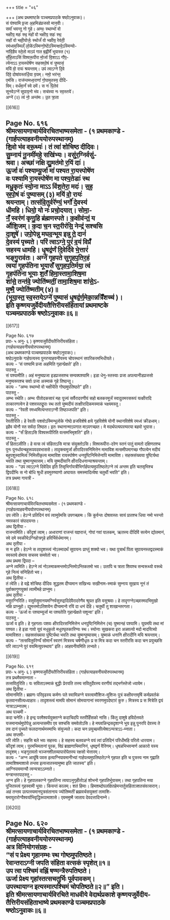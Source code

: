 +++
title = "०६"

+++
(अथ प्रथमाष्टके पञ्चमप्रपाठके षष्ठोऽनुवाकः)।  
सं प॑श्यामि प्र॒जा अ॒हमिड॑प्रजसो मान॒वीः।  
सर्वा॑ भवन्तु नो गृ॒हे। अम्भः॒ स्थाम्भो॑ वो  
भक्षीय॒ महः॑ स्थ॒ महो॑ वो भक्षीय॒ सहः॑ स्थ॒  
सहो॑ वो भक्षी॒योर्जः॒ स्थोर्जं॑ वो भक्षीय॒ रेव॑ती॒  
रम॑ध्वम॒स्मिल्ँ लो॒के॑ऽस्मिन्गो॒ष्ठे॑ऽस्मिन्क्षये॒ऽस्मिन्यो-  
ना॑वि॒हैव स्ते॒तो माऽप॑ गात ब॒ह्वीर्मे॑ भूयास्त (१)  
सँ॒हि॒ताऽसि॑ विश्वरू॒पीरा मो॒र्जा वि॒शाऽऽ गौ॑प॒-  
त्येनाऽऽ रा॒यस्पोषे॑ण सहस्रपो॒षं वः॑ पुष्यासं॒  
मयि॑ वो॒ रायः॑ श्रयन्ताम्। उप॑ त्वाऽग्ने दि॒वे  
दि॑वे॒ दोषा॑वस्तर्धि॒या व॒यम्। नमो॒ भर॑न्त॒  
एम॑सि। राज॑न्तमध्व॒राणां॑ गो॒पामृ॒तस्य॒ दीदि॑-  
विम्। वर्ध॑मा॒नँ स्वे दमे॑। स नः॑ पि॒तेव॑  
सूनवेऽग्ने॑ सूपाय॒नो भ॑व। सच॑स्वा नः स्व॒स्तये॑।  
अग्ने॑ (२) त्वं नो॒ अन्त॑मः। उ॒त त्रा॒ता

[[616]]

Page No. ६१६  
श्रीमत्सायणाचार्यविरचितभाष्यसमेता - (१ प्रथमकाण्डे -  
(गार्हपत्याहवनीययोरुपस्थानम्)  
शि॒वो भ॑व वरू॒थ्यः॑। तं त्वा॑ शोचिष्ठ दीदिवः।  
सु॒म्नाय॑ नू॒नमी॑महे॒ सखि॑भ्यः। वसु॑र॒ग्निर्वसु॑-  
श्रवा। अच्छा॑ नक्षि द्यु॒मत॑मो र॒यिं दाः॑।  
ऊ॒र्जा वः॑ पश्याम्यू॒र्जा मा॑ पश्यत रा॒यस्पोषे॑ण  
वः पश्यामि रा॒यस्पोषे॑ण मा पश्य॒तेडाः॑ स्थ  
मधु॒कृतः॑ स्यो॒ना माऽऽ वि॑श॒तेरा॒ मदः॑। स॒ह॒  
स्र॒पो॒षं वः॑ पुष्यासम् (३) मयि॑ वो॒ रायः॑  
श्रयन्ताम्। तत्स॑वि॒तुर्वरे॑ण्यं॒ भर्गो॑ दे॒वस्य॑  
धीमहि। धियो॒ यो नः॑ प्रचो॒दयात्। सोमा॒-  
नँ॒ स्वर॑णं कृणु॒हि ब्र॑ह्मणस्पते। क॒क्षीव॑न्तं॒ य  
औ॑शि॒जम्। क॒दा च॒न स्त॒रीर॑सि॒ नेन्द्र॑ सश्चसि  
दा॒शुषे॑। उपो॒पेन्नु मघव॒न्भूय इन्नु ते॒ दानं॑  
दे॒वस्य॑ पृच्यते। परि॑ त्वाऽग्ने॒ पुरं॑ व॒यं विप्रँ॑  
सहस्य धामहि। धृ॒षद्व॑र्णं दि॒वेदि॑वे भे॒त्तारं॑  
भङ्गु॒राव॑तः। अग्ने॑ गृहपते सुगृहप॒तिर॒हं  
त्वया॑ गृ॒हप॑तिना भूयासँ सुगृहप॒तिर्मया॒ त्वं  
गृ॒हप॑तिना भूयाः श॒तँ हिमा॒स्तामा॒शिष॒मा  
शा॑से॒ तन्त॑वे॒ ज्योति॑ष्मतीं॒ तामा॒शिष॒मा शा॑से॒ऽ-  
मुष्मै॒ ज्योति॑ष्मतीम् (४)॥  
(भूया॒स्त॒ स्व॒स्तयेऽग्ने॑ पुष्यासं धृ॒षद्व॑र्ण॒मेका॒न्नत्रिँशच्च॑ )।  
इति कृष्णयजुर्वेदीयतैत्तिरीयसंहितायां प्रथमाष्टके  
पञ्चमप्रपाठके षष्ठोऽनुवाकः॥६॥
-------

[[617]]

Page No. ६१७  
प्रपा॰ ५ अनु॰ ६ ) कृष्णयजुर्वेदीयतैत्तिरीयसंहिता।  
(गार्हपत्याहवनीययोरुपस्थानम्)  
(अथ प्रथमकाण्डे पञ्चमप्रपाठके षष्ठोऽनुवाकः)।  
षष्ठेऽनुवाके गार्हपत्यस्य पुनरप्याहवनीयस्य चोपस्थानं सपरिकरमभिधीयते।  
कल्पः - ‘सं पश्यामि प्रजा अहमिति गृहान्प्रेक्षते’ इति।  
पाठस्तु -  
सं पश्यामीति। अहं मनुष्यप्रजा इडप्रजसश्च सम्यक्पश्यामि। इडा धेनु-स्तस्याः प्रजा अपत्यानीडप्रजसो मनुष्यरूपश्च सर्वाः प्रजा अस्माकं गृहे तिष्ठन्तु।  
कल्पः - “अम्भः स्थाम्भो वो भक्षीयेति गोष्ठमुपतिष्ठते” इति।  
पाठस्तु -  
अम्भः स्थेति। अम्भः पीतोदकसारं महः पूज्यं सर्वैरादरणीयं सहो बलकरमूर्जं स्वादुतमरसरूपं यत्क्षीरादि तत्कारणत्वेन हे पशवस्तद्रूपाः स्थ ततो युष्मदीयं तत्क्षीरादिकमस्माकं भक्ष्यमस्तु।  
कल्पः - “रेवती रमध्वमित्यन्तराऽग्नी तिष्ठञ्जपति” इति।  
पाठस्तु -  
रेवतीरिति। हे रेवतीः पशवोऽस्मिन्भूलोके गोष्ठे व्रजविशेषे क्षये गृहविशेषे योनौ स्थानविशेषे रमध्वं क्रीडध्वम्। इहैव योनौ स्त सर्वदा तिष्ठत। इतः स्थानान्माऽपगात माऽपगच्छत। मे मदर्थपत्यपरम्परया बहवो भूयास।  
कल्पः - “सँ हिताऽसि विश्वरूपीरिति वत्समभिमृशति” इति।  
पाठस्तु -  
सँ हिताऽसीति। हे वत्स त्वं संहिताऽसि मात्रा संयुक्तोऽसि। विश्वरूपीरा-दरेण स्तनं पातुं वामतो दक्षिणतश्च पुनः पुनर्धावन्बहुरूपवदवभाससे। तादृक्त्वमूर्जा क्षीरादिरसनिमित्तेन मामाविश मत्समीपमागच्छ गौपत्येन मदीयं बहुपशुस्वामित्वं निमित्तीकृत्य मामाविश रायस्पोषेण धनपुष्टिनिमित्तेनापि मामाविश। सहस्रसंख्यया पुष्टिर्यथा भवति तथा युष्मान्पुष्यासम्। मयि युष्मदीयानि क्षीरादिधनान्याश्रयन्ताम्।  
कल्पः - “उप त्वाऽऽग्ने दिवेदिव इति तिसृभिर्गायत्रीभिर्गार्हपत्यमुपतिष्ठतेऽग्ने त्वं अन्तम इति चतसृभिश्च द्विपदीभिः स नो बोधि श्रुधी हवमुरुष्याणो अघायतः समस्मादित्येषा चतुर्थी भवति” इति।  
तत्र प्रथमा गायत्री -

[[618]]

Page No. ६१८  
श्रीमत्सायणाचार्यविरचितभाष्यसमेता - (१ प्रथमकाण्डे -  
(गार्हपत्याहवनीययोरुपस्थानम्)  
उप त्वेति। हेऽग्ने प्रतिदिनं वयं त्वामुपेमसि उपगच्छामः। किं कुर्वन्तः दोषावस्तः सायं प्रातश्च धिया नमो भरन्तो नमस्कारं संपादयन्तः।  
अथ द्वितीया -  
राजन्तमिति। कीदृशं त्वाम्। अध्वराणां राजन्तं यज्ञराजं, गोपां गवां पालकम्, ऋतस्य दीदिविं सत्येन द्योतमानं, स्वे दमे स्वकीयेऽग्निहोत्रगृहे हविर्भिर्वर्धमानम्।  
अथ तृतीया -  
स न इति। हेऽग्ने स तादृशस्त्वं नोऽस्मादर्थं सूपायनः प्राप्तुं शक्यो भव। यथा पुत्रार्थं पिता सूपायनस्तद्वदस्माकं स्वस्तये क्षेमाय सचस्व समवेतो भव।  
अथ प्रथमा द्विपदा –  
अग्ने त्वमिति। हेऽग्ने त्वं नोऽस्माकमन्तमोऽन्तिमोऽन्तिकतमो भव। उतापि च त्राता शिवश्च सन्वरूथ्यो वरूथे गृहे नित्यं संनिहितो भव।  
अथ द्वितीया -  
तं त्वेति। हे वह्ने शोचिष्ठ दीदिवः शुद्धतम दीप्यमान सखिभ्यः सखीनाम-स्माकं सुम्नाय सुखाय नूनं तं पूर्वाक्तगुणयुक्तं त्वामीमहे प्राप्नुमः।  
अथ तृतीया -  
वसुरग्निरिति। वसुर्वसुमानयमग्निर्वसुरुद्रादिदेवैरादरेणैव श्रूयत इति वसुश्रवाः। हे तादृगग्नेऽच्छास्मदभिमुखो नक्षि प्राप्नुहो। द्युमत्तमोऽतिशयेन दीप्यमानो रयिं दा धनं देहि। चतुर्थी तु शाखान्तरगता।  
कल्पः - ‘ऊर्जा वः पश्याम्यूर्जा मा पश्यतेति गृहान्प्रेक्षते पशून्वा’ इति।  
पाठस्तु -  
ऊर्जा व इति। हे गृहगताः पशवः क्षीरादिरसनिमित्तेन धनपुष्टिनिमित्तेन (च) युष्मानहं पश्यामि। यूयमपि तथा मां पश्यत। हे इडा गावो यूयं मधुकृतो मधुरघृतकारिण्यः स्थ। स्योनाः सुखकरा इरा अन्नवत्यो मदो मादयित्र्यो मामाविशत। सहस्रसंख्यया पुष्टिर्यथा भवति तथा युष्मन्पुष्यासम्। युष्माकं धनानि क्षीरादीनि मयि श्रयन्ताम्।  
कल्पः - “तत्सवितुर्वरेण्यँ सोमानँ स्वरणं मित्रस्य चर्षणीधृतः प्र स मित्र कदा चन स्तरीरसि कदा चन प्रयुच्छसि परि त्वाऽग्ने पुरं वयमित्युपस्थाय” इति। आहवनीयमिति लभ्यते।

[[619]]

Page No. ६१९  
प्रपा॰ ५ अनु॰ ६ ) कृष्णयजुर्वेदीयतैत्तिरीयसंहिता। (गार्हपत्याहवनीययोरुपस्थानम्)  
तत्र प्रथमैवमाम्नाता -  
तत्सवितुरिति। यः सविताऽस्माकं बुद्धीः प्रेरयति तस्य सवितुर्देवस्य वरणीयं तद्भर्गस्तेजो ध्यायेम।  
अथ द्वितीया -  
सोमानमिति। ब्रह्मणः परिवृढस्य कर्मणः पते स्वामिन्नग्ने यस्त्वामौशिज-मुशिजः पुत्रं कक्षीवन्तमृषिं कर्मप्रवर्तकं कृतवानसीत्यध्याहारः। तादृशस्त्वं मामपि सोमानं सोमयागानां स्वरणमुपदेष्टारं कुरु। मित्रस्य प्र स मित्रेति द्वयं नात्राऽऽम्नातम्।  
अथ पञ्चमी -  
कदा चनेति। हे इन्द्र परमैश्वर्ययुक्ताग्ने कदाचिदपि स्तरीर्हिंसको नासि। किंतु दाशुषे हविर्दत्तवते यजमानार्थमुपोपेन्नु अत्यन्तसमीप एव सश्चसि समवेतोऽसि। हे मघवन्निन्द्रसदृशाग्ने भूय इन्नु पुनरपि देवस्य ते तव दानं पृच्यते फलदानार्थमस्माभिः संयुज्यते। कदा चन प्रयुच्छसीत्येषाऽन्यत्राऽऽ-म्नाता।  
अथ सप्तमी-  
परि त्वेति। सहसि बले भवः सहस्यः। हे सहस्य बलवन्नग्ने वयं त्वां प्रतिदिनं परिधीमहि परितो धारयाम। कीदृशं त्वाम्। पुरमभिमतानां पूरक, विप्रं ब्राह्मणाभिमानिनं, धृषद्वर्णं वैरिणम्। धृषन्नभिभवन्वर्ण आकारो यस्य तादृशम्। भङ्गुरावतो भञ्जनशीलव्यापारोपेतस्य रक्षसो भेत्तारम्।  
कल्पः - “अग्न आयूंषि पवस इत्याग्निपावमानीभ्यां गार्हपत्यमुपतिष्ठतेऽग्ने गृहपत इति च पुत्रस्य नाम गृह्णाति तामाशिषमाशासे तन्तव इत्यजातस्यामुष्मा इति जातस्य” इति।  
आग्निपावमान्यौ त्वन्यत्राऽऽम्नाते।  
मन्त्रान्तरपाठस्तु -  
अग्न इति। हे गृहपालकाग्ने गृहपतिना त्वयाऽनुगृहीतोऽहं शोभनो गृहपतिर्भूयासम्। तथा गृहपतिना मया पूजितस्त्वं गृहस्वामी भूयाः। कियन्तं कालम्। शतं हिमाः। हिमशब्दोपलक्षितहेमन्तर्तुसहिताञ्शतसंवत्सरान्। अहं तन्तव उत्पत्स्यमानपुत्रसंतानाय ज्योतिष्मतीं ब्रह्मवर्चसयुक्तां तामाशि-षमायुरारोग्यैश्वर्याभिवृद्धिरूपामाशासे। एवममुष्मै जाताय देवदत्तादिनाम्ने।

[[620]]

Page No. ६२०  
श्रीमत्सायणाचार्यविरचितभाष्यसमेता - (१ प्रथमकाण्डे -  
(गार्हपत्याहवनीययोरुपस्थानम्)  
अत्र विनियोगसंग्रहः -  
“सं प प्रेक्ष्य गृहानम्भः स्थ गोष्ठमुपतिष्ठते।  
रेवान्तराऽग्नी जपति संहिता वत्सकं स्पृशेत्॥१॥  
उप त्वा पश्चिमं वह्निं षण्मन्त्रैरुपतिष्ठते।  
ऊर्जा प्रेक्ष्य गृहांस्तत्सचतुर्भिः पूर्वपावकम्।  
उपस्थायाग्न इत्यस्मात्पश्चिमं चोपतिष्ठते॥२॥” इति।  
इति श्रीमत्सायणाचार्यविरचिते माधवीये वेदार्थप्रकाशे कृष्णयजुर्वेदीय-तैत्तिरीयसंहिताभाष्ये प्रथमकाण्डे पञ्चमप्रपाठके  
षष्ठोऽनुवाकः॥६॥
------  
